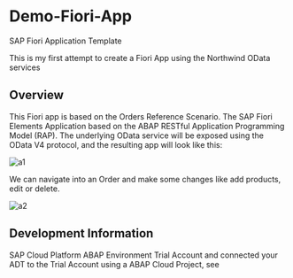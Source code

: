 # Demo-Fiori-App
SAP Fiori Application Template

This is my first attempt to create a Fiori App using the Northwind OData services

## Overview
This Fiori app is based on the Orders Reference Scenario.
The SAP Fiori Elements Application based on the ABAP RESTful Application Programming Model (RAP). The underlying OData service will be exposed using the OData V4 protocol, and the resulting app will look like this:

![a1](https://user-images.githubusercontent.com/88145246/158618160-a3aaf772-4780-47fd-b2a7-45b1a2788f77.png)

We can navigate into an Order and make some changes like add products, edit or delete.

![a2](https://user-images.githubusercontent.com/88145246/158618979-2728a22c-7fac-45be-8dfa-838a26db5764.png)

## Development Information
SAP Cloud Platform ABAP Environment Trial Account and connected your ADT to the Trial Account using a ABAP Cloud Project, see 
